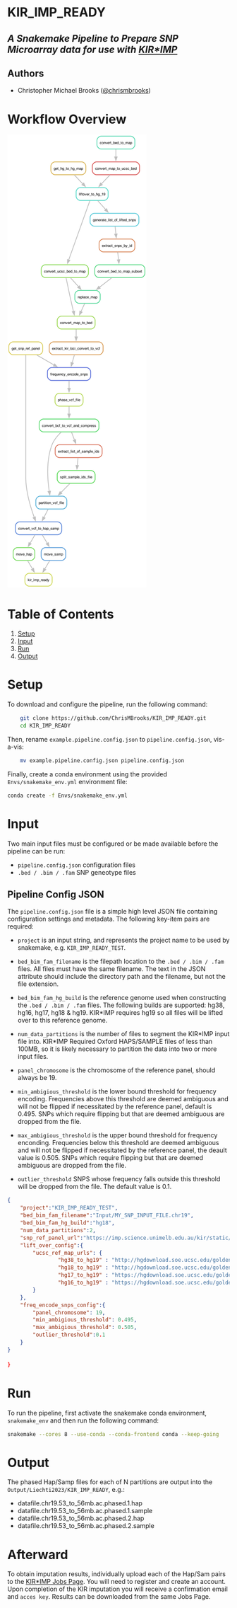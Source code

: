 # KIR_IMP_READY
## _A Snakemake Pipeline to Prepare SNP Microarray data for use with [KIR*IMP](https://imp.science.unimelb.edu.au/kir/)_

## Authors
* Christopher Michael Brooks ([@chrismbrooks](https://github.com/chrismbrooks))

# Workflow Overview

![Pipeline Workflow info](./Docs/rule-graph.png)

# Table of Contents
1. [Setup](#setup)
2. [Input](#inputs)
3. [Run](#run)
3. [Output](#output)

# Setup
To download and configure the pipeline, run the following command:

```sh
    git clone https://github.com/ChrisMBrooks/KIR_IMP_READY.git
    cd KIR_IMP_READY
```

Then, rename ``example.pipeline.config.json`` to ``pipeline.config.json``, vis-a-vis:

```sh
    mv example.pipeline.config.json pipeline.config.json
```

Finally, create a conda environment using the provided ``Envs/snakemake_env.yml`` environment file: 

```sh
conda create -f Envs/snakemake_env.yml
```

# Input
Two main input files must be configured or be made available before the pipeline can be run: 
* ``pipeline.config.json`` configuration files
* ``.bed / .bim / .fam`` SNP geneotype files

## Pipeline Config JSON

The ``pipeline.config.json`` file is a simple high level JSON file containing configuration settings and metadata. The following key-item pairs are required: 

* ``project`` is an input string, and represents the project name to be used by snakemake, e.g. ``KIR_IMP_READY_TEST``. 

* ``bed_bim_fam_filename`` is the filepath location to the ``.bed / .bim / .fam`` files. All files must have the same filename. The text in the JSON attribute should include the directory path and the filename, but not the file extension. 

* ``bed_bim_fam_hg_build`` is the reference genome used when constructing the ``.bed / .bim / .fam`` files. The following builds are supported: hg38, hg16, hg17, hg18 & hg19. KIR*IMP requires hg19 so all files will be lifted over to this reference genome.   

* ``num_data_partitions`` is the number of files to segment the KIR\*IMP input file into. KIR\*IMP Required Oxford HAPS/SAMPLE files of less than 100MB, so it is likely necessary to partition the data into two or more input files. 

* ``panel_chromosome`` is the chromosome of the reference panel, should always be 19.

* ``min_ambigious_threshold`` is the lower bound threshold for frequency encoding. Frequencies above this threshold are deemed ambiguous and will not be flipped if necessitated by the reference panel, default is 0.495. SNPs which require flipping but that are deemed ambiguous are dropped from the file.

* ``max_ambigious_threshold`` is the upper bound threshold for frequency enconding. Frequencies below this threshold are deemed ambiguous and will not be flipped if necessitated by the reference panel, the deault value is 0.505. SNPs which require flipping but that are deemed ambiguous are dropped from the file.

* ``outlier_threshold`` SNPS whose frequency falls outside this threshold will be dropped from the file. The default value is 0.1. 

```json
{
    "project":"KIR_IMP_READY_TEST",
    "bed_bim_fam_filename":"Input/MY_SNP_INPUT_FILE.chr19",
    "bed_bim_fam_hg_build":"hg18",
    "num_data_partitions":2,
    "snp_ref_panel_url":"https://imp.science.unimelb.edu.au/kir/static/kirimp.uk1.snp.info.csv",
    "lift_over_config":{
        "ucsc_ref_map_urls": {
                "hg38_to_hg19" : "http://hgdownload.soe.ucsc.edu/goldenPath/hg38/liftOver/hg38ToHg19.over.chain.gz", 
                "hg18_to_hg19" : "http://hgdownload.soe.ucsc.edu/goldenPath/hg18/liftOver/hg18ToHg19.over.chain.gz", 
                "hg17_to_hg19" : "https://hgdownload.soe.ucsc.edu/goldenPath/hg17/liftOver/hg17ToHg19.over.chain.gz",
                "hg16_to_hg19" : "https://hgdownload.soe.ucsc.edu/goldenPath/hg16/liftOver/hg16ToHg19.over.chain.gz"
        }
    },
    "freq_encode_snps_config":{
        "panel_chromosome": 19,
        "min_ambigious_threshold": 0.495,
        "max_ambigious_threshold": 0.505,
        "outlier_threshold":0.1
    }
}

}
```

# Run
To run the pipeline, first activate the snakemake conda environment, ``snakemake_env`` and then run the following command:  

```sh
snakemake --cores 8 --use-conda --conda-frontend conda --keep-going
```

# Output
The phased Hap/Samp files for each of N partitions are output into the ``Output/Liechti2023/KIR_IMP_READY``, e.g.:

* datafile.chr19.53_to_56mb.ac.phased.1.hap 
* datafile.chr19.53_to_56mb.ac.phased.1.sample 
* datafile.chr19.53_to_56mb.ac.phased.2.hap 
* datafile.chr19.53_to_56mb.ac.phased.2.sample 

# Afterward

To obtain imputation results, individually upload each of the Hap/Sam pairs to the [KIR*IMP Jobs Page](https://imp.science.unimelb.edu.au/kir/jobs). You will need to register and create an account. Upon completion of the KIR imputation you will receive a confirmation email and ``acces key``. Results can be downloaded from the same Jobs Page. 

